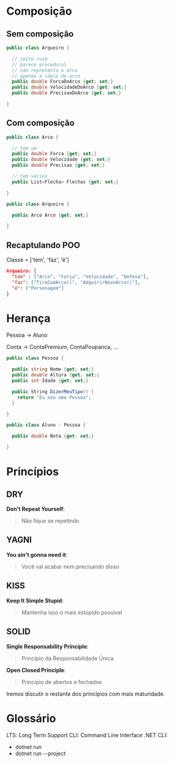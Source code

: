 # Composição

## Sem composição

```cs
public class Arqueiro {

  // jeito ruim
  // parece procedural
  // não representa o arco
  // apenas a ideia do arco
  public double ForcaDoArco {get; set;}
  public double VelocidadeDoArco {get; set;}
  public double PrecisaoDoArco {get; set;}

}
```

## Com composição

```cs
public class Arco {

  // tem um
  public double Forca {get; set;}
  public double Velocidade {get; set;}
  public double Precisao {get; set;}

  // tem vários
  public List<Flecha> Flechas {get; set;}

}
```

```cs
public class Arqueiro {

  public Arco Arco {get; set;}

}
```

## Recaptulando POO

Classe = ['tem', 'faz', 'é']

```json
Arqueiro: {
  "tem" : ["Arco", "Força", "Velocidade", "Defesa"],
  "faz": ["TiroComArco()", "AdquirirNovoArco()"],
  "é": ["Personagem"]
}
```

# Herança

Pessoa -> Aluno

Conta -> ContaPremium, ContaPoupanca, ...

```cs
public class Pessoa {

  public string Nome {get; set;}
  public double Altura {get; set;}
  public int Idade {get; set;}

  public String DizerMeuTipo() {
    return "Eu sou uma Pessoa";
  }

}
```

```cs
public class Aluno : Pessoa {

  public double Nota {get; set;}

}
```

# Princípios

## DRY

**Don't Repeat Yourself**:

> Não fique se repetindo

## YAGNI

**You ain't gonna need it**:

> Você vai acabar nem precisando disso

## KISS

**Keep It Simple Stupid**:

> Mantenha isso o mais estúpido possível

## SOLID

**Single Responsability Principle**:

> Princípio da Responsabilidade Única

**Open Closed Principle**:

> Princípio de abertos e fechados

Iremos discutir o restante dos princípios com mais maturidade.

# Glossário

LTS: Long Term Support
CLI: Command Line Interface
.NET CLI:

- dotnet run
- dotnet run --project <nome-projeto>
